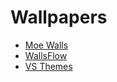 # Wallpapers
- [Moe Walls](https://moewalls.com/)
- [WallsFlow](https://wallsflow.com/)
- [VS Themes](https://vsthemes.org/en/)
